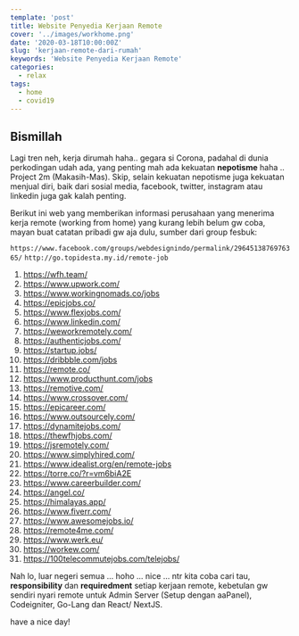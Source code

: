 ```yaml
---
template: 'post'
title: Website Penyedia Kerjaan Remote
cover: '../images/workhome.png'
date: '2020-03-18T10:00:00Z'
slug: 'kerjaan-remote-dari-rumah'
keywords: 'Website Penyedia Kerjaan Remote'
categories:
  - relax
tags:
  - home
  - covid19
---
```


## Bismillah

Lagi tren neh, kerja dirumah haha.. gegara si Corona, padahal di dunia perkodingan udah ada, yang penting mah ada kekuatan **nepotisme** haha .. Project 2m (Makasih-Mas). Skip, selain kekuatan nepotisme juga kekuatan menjual diri, baik dari sosial media, facebook, twitter, instagram atau linkedin juga gak kalah penting.

Berikut ini web yang memberikan informasi perusahaan yang menerima kerja remote (working from home) yang kurang lebih belum gw coba, mayan buat catatan pribadi gw aja dulu, sumber dari group fesbuk:

`https://www.facebook.com/groups/webdesignindo/permalink/2964513876976365/`
`http://go.topidesta.my.id/remote-job`

1. https://wfh.team/
2. https://www.upwork.com/
3. https://www.workingnomads.co/jobs
4. https://epicjobs.co/
5. https://www.flexjobs.com/
6. https://www.linkedin.com/
7. https://weworkremotely.com/
8. https://authenticjobs.com/
9. https://startup.jobs/
10. https://dribbble.com/jobs
11. https://remote.co/
12. https://www.producthunt.com/jobs
13. https://remotive.com/
14. https://www.crossover.com/
15. https://epicareer.com/
16. https://www.outsourcely.com/
17. https://dynamitejobs.com/
18. https://thewfhjobs.com/
19. https://jsremotely.com/
20. https://www.simplyhired.com/
21. https://www.idealist.org/en/remote-jobs
22. https://torre.co/?r=vm6biA2E
23. https://www.careerbuilder.com/
24. https://angel.co/
25. https://himalayas.app/
26. https://www.fiverr.com/
27. https://www.awesomejobs.io/
28. https://remote4me.com/
29. https://www.werk.eu/
30. https://workew.com/
31. https://100telecommutejobs.com/telejobs/

Nah lo, luar negeri semua ... hoho ... nice ... ntr kita coba cari tau, **responsibility** dan **requiredment** setiap kerjaan remote, kebetulan gw sendiri nyari remote untuk Admin Server (Setup dengan aaPanel), Codeigniter, Go-Lang dan React/ NextJS.

have a nice day!
